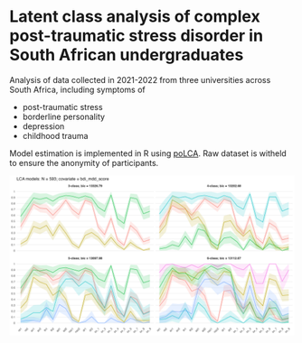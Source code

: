 # Latent class analysis of complex post-traumatic stress disorder in South African undergraduates

Analysis of data collected in 2021-2022 from three universities across South Africa, including symptoms of
- post-traumatic stress
- borderline personality
- depression
- childhood trauma

Model estimation is implemented in R using [poLCA](https://github.com/dlinzer/poLCA). Raw dataset is witheld to ensure the anonymity of participants.

![model estimation](fig/2024.01.19.12.34-profile_plots.png)
